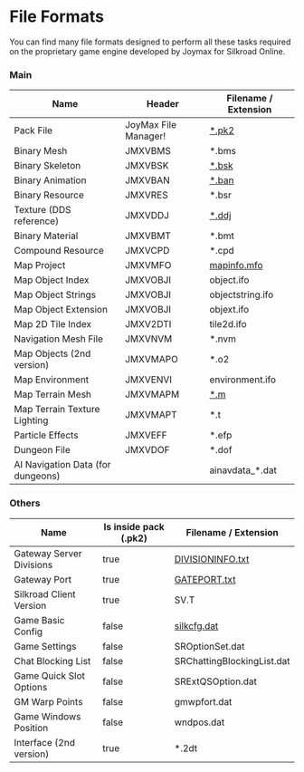# File Formats

You can find many file formats designed to perform all these tasks required on the proprietary game engine developed by Joymax for Silkroad Online.

### Main

<table data-full-width="true"><thead><tr><th>Name</th><th>Header</th><th>Filename / Extension</th></tr></thead><tbody><tr><td>Pack File</td><td>JoyMax File Manager!</td><td><a href="pack-file.md">*.pk2</a></td></tr><tr><td>Binary Mesh</td><td>JMXVBMS</td><td>*.bms</td></tr><tr><td>Binary Skeleton</td><td>JMXVBSK</td><td><a href="jmxvbsk.md">*.bsk</a></td></tr><tr><td>Binary Animation</td><td>JMXVBAN</td><td><a href="jmxvban.md">*.ban</a></td></tr><tr><td>Binary Resource</td><td>JMXVRES</td><td>*.bsr</td></tr><tr><td>Texture (DDS reference)</td><td>JMXVDDJ</td><td><a href="jmxvddj.md">*.ddj</a></td></tr><tr><td>Binary Material</td><td>JMXVBMT</td><td>*.bmt</td></tr><tr><td>Compound Resource</td><td>JMXVCPD</td><td>*.cpd</td></tr><tr><td>Map Project</td><td>JMXVMFO</td><td><a href="jmxvmfo.md">mapinfo.mfo</a></td></tr><tr><td>Map Object Index</td><td>JMXVOBJI</td><td>object.ifo</td></tr><tr><td>Map Object Strings</td><td>JMXVOBJI</td><td>objectstring.ifo</td></tr><tr><td>Map Object Extension</td><td>JMXVOBJI</td><td>objext.ifo</td></tr><tr><td>Map 2D Tile Index</td><td>JMXV2DTI</td><td>tile2d.ifo</td></tr><tr><td>Navigation Mesh File</td><td>JMXVNVM</td><td>*.nvm</td></tr><tr><td>Map Objects (2nd version)</td><td>JMXVMAPO</td><td>*.o2</td></tr><tr><td>Map Environment</td><td>JMXVENVI</td><td>environment.ifo</td></tr><tr><td>Map Terrain Mesh</td><td>JMXVMAPM</td><td><a href="jmxvmapm.md">*.m</a></td></tr><tr><td>Map Terrain Texture Lighting</td><td>JMXVMAPT</td><td>*.t</td></tr><tr><td>Particle Effects</td><td>JMXVEFF</td><td>*.efp</td></tr><tr><td>Dungeon File</td><td>JMXVDOF</td><td>*.dof</td></tr><tr><td>AI Navigation Data (for dungeons)</td><td></td><td>ainavdata_*.dat</td></tr></tbody></table>

### Others

<table><thead><tr><th>Name</th><th data-type="checkbox">Is inside pack (.pk2)</th><th>Filename / Extension</th></tr></thead><tbody><tr><td>Gateway Server Divisions</td><td>true</td><td><a href="divisioninfo.md">DIVISIONINFO.txt</a></td></tr><tr><td>Gateway Port</td><td>true</td><td><a href="gateport.md">GATEPORT.txt</a></td></tr><tr><td>Silkroad Client Version</td><td>true</td><td>SV.T</td></tr><tr><td>Game Basic Config</td><td>false</td><td><a href="silkcfg.md">silkcfg.dat</a></td></tr><tr><td>Game Settings</td><td>false</td><td>SROptionSet.dat</td></tr><tr><td>Chat Blocking List</td><td>false</td><td>SRChattingBlockingList.dat</td></tr><tr><td>Game Quick Slot Options</td><td>false</td><td>SRExtQSOption.dat</td></tr><tr><td>GM Warp Points</td><td>false</td><td>gmwpfort.dat</td></tr><tr><td>Game Windows Position</td><td>false</td><td>wndpos.dat</td></tr><tr><td>Interface (2nd version)</td><td>true</td><td>*.2dt</td></tr></tbody></table>
